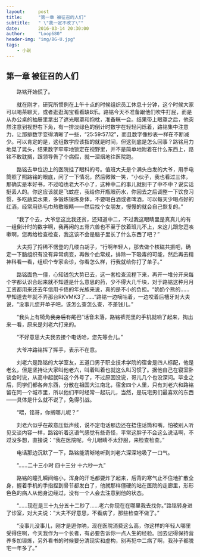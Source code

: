 ```yaml
---
layout:     post
title:      "第一章 被征召的人们"
subtitle:   " \"我一定不改了\""
date:       2016-03-14 20:30:00
author:     "Loop680"
header-img: "img/BG-U.jpg"
tags:
    - 小说
---
```


## 第一章 被征召的人们 ###


　　路铭开始慌了。

　　就在刚才，研究所惯例在上午十点的时候组织员工休息十分钟，这个时候大家可以喝茶聊天，或者逛逛淘宝看看缺B乐。路铭今天不准备跟他们吹牛打屁，而是从办公桌的抽屉里拿出了遮光眼罩和抱枕，准备眯一会。结果带上眼罩之后，他突然注意到视野右下角，有一排淡绿色的倒计时数字在轻轻闪烁着，路铭集中注意力，让那排数字变得清晰了一些，“25:59:57.12”，而且数字像秒表一样在不断减少。可以肯定的是，这组数字应该指的就是时间，但这到底是怎么回事？路铭用力地晃了晃头，结果数字牢牢地锁定在视野里，并不是简单地附着在什么东西上，路铭不敢耽搁，跟领导告了个病假，就一溜烟地往医院跑。


　　路铭去单位边上的医院挂了眼科的号。值班大夫是个满头白发的大爷，用手电筒照了照路铭的眼底，问了一下情况，然后微微一笑，“小伙子，我也看过三体，那确实是本好书，不过咱也老大不小了，这种中二的事儿就别干了中不中？说实话挺丢人的。你这应该就是飞蚊症，我给你开瓶眼药水，你回去之后调整一下饮食习惯，多吃蔬菜水果，多锻炼锻炼身体，不要喝白酒或者啤酒，可以每天少喝点好的红酒，经常用热毛巾热敷眼睛——然后找个女朋友，慢慢的就会自己恢复的。”

　　“我了个去，大爷您这比我还贫，还知道中二，不过我这眼睛里是真真儿的有一组倒计时的数字啊，我再闲的五脊六兽也不至于放着班儿不上，来这儿跟您逗咳嗽啊，您再给检查检查，我这该不会是脑子里长了什么东西了吧？”

　　大夫捋了捋稀不愣登的几缕白胡子，“行啊年轻人，那去做个核磁共振吧，确定一下脑组织有没有异常病变，再做个血常规，排除一下吸毒的可能，然后再去精神科看一看，组织个专家会诊，你看怎么样，行我就给你打了单子。”

　　路铭面色一僵，心知钱包大势已去，这一套检查流程下来，再开一堆分开来每个字都认识合起来就不知道是什么意思的药，少不得大几千块，对于路铭这种月月工资都用来还去年信用卡债的年光族来说，真的是不小的负担。“奶奶个熊的……早知道去年就不弄那台RKVMK3了……”路铭一边嘀咕着，一边咬着后槽牙对大夫说，“没事儿您开单子吧，该怎么查怎么查，不差钱儿。”

　　“我头上有犄角~~我身后有尾巴~~”话音未落，路铭裤兜里的手机就响了起来，掏出来一看，原来是刘老六打来的。

　　“不好意思大夫我去接个电话哈，您先等会儿。”

　　大爷冲路铭挥了挥手，表示不在意。

　　刘老六是路铭的大学室友，五道口男子职业技术学院的宿舍是四人标配，他是老幺，但是坚持让大家叫他老六，叫着叫着也就这么叫习惯了。据他自己在寝室卧谈会时说，从高中起就叫这个外号了，不过原因没说，哥儿几个也没深问。毕业之后，同学们都各奔东西，分散在祖国大江南北，宿舍四个人里，只有刘老六和路铭留在同一个城市里，所以他们平时经常一起玩儿，当然，是玩宅男们最喜欢的东西——具体是什么就不说了，免得引战。

　　“喂，铭哥，你搁哪儿呢？”

　　刘老六似乎在故意压低声线，说不定电话那边还在捂住话筒和嘴，怕被别人听见交谈内容一样，路铭听着这语气感觉有些奇怪，平常这胖子不会这么说话啊，不过没多想，直接说：“我在医院呢，今儿眼睛不太舒服，来检查检查。”

　　电话那边沉默了一下，路铭能清晰地听到刘老六深深地吸了一口气。

　　“……二十三小时 四十三分 十六秒一九”

　　路铭的瞳孔瞬间缩小，浑身的汗毛都要炸了起来，后背的寒气止不住地扩散全身，握着手机的手指捏到骨节都发白了，他就那样僵硬的站在医院的走廊里，形形色色的病人从他身边经过，没有一个人会去注意到他的状态。

　　“……现在是三十九分五十二秒了……老六你现在在哪里我去找你。”路铭转身进了诊室，对大夫说：”大夫不好意思，不看病了，那些检查不做了。”

　　“没事儿没事儿，刚才是逗你呐，现在医院消费这么高，你这样的年轻人哪里受得住啊，今天我作为一个长者，有必要告诉你一点人生的经验。回去记得保持营养多加锻炼，另外看书的时候要分清现实和虚构，别再犯中二病了啊，我孙子都脱宅一年多了。”
